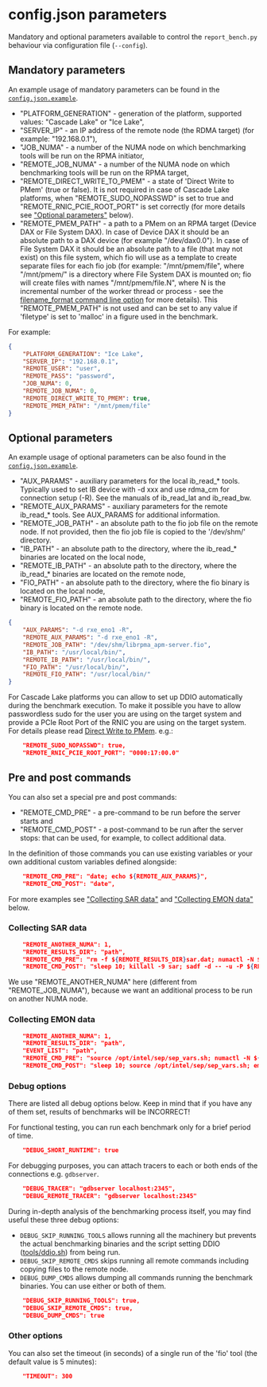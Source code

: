 # config.json parameters

Mandatory and optional parameters available to control the `report_bench.py` behaviour via configuration file (`--config`).

## Mandatory parameters

An example usage of mandatory parameters can be found in the [`config.json.example`](./config.json.example).

- "PLATFORM_GENERATION" - generation of the platform, supported values: "Cascade Lake" or "Ice Lake",
- "SERVER_IP" - an IP address of the remote node (the RDMA target) (for example: "192.168.0.1"),
- "JOB_NUMA" - a number of the NUMA node on which benchmarking tools will be run on the RPMA initiator,
- "REMOTE_JOB_NUMA" - a number of the NUMA node on which benchmarking tools will be run on the RPMA target,
- "REMOTE_DIRECT_WRITE_TO_PMEM" - a state of 'Direct Write to PMem' (true or false). It is not required in case of Cascade Lake platforms, when "REMOTE_SUDO_NOPASSWD" is set to true and "REMOTE_RNIC_PCIE_ROOT_PORT" is set correctly (for more details see ["Optional parameters"](#optional-parameters) below).
- "REMOTE_PMEM_PATH" - a path to a PMem on an RPMA target (Device DAX or File System DAX). In case of Device DAX it should be an absolute path to a DAX device (for example "/dev/dax0.0"). In case of File System DAX it should be an absolute path to a file (that may not exist) on this file system, which fio will use as a template to create separate files for each fio job (for example: "/mnt/pmem/file", where "/mnt/pmem/" is a directory where File System DAX is mounted on; fio will create files with names "/mnt/pmem/file.N", where N is the incremental number of the worker thread or process - see the [filename_format command line option][filename-format] for more details). This "REMOTE_PMEM_PATH" is not used and can be set to any value if 'filetype' is set to 'malloc' in a figure used in the benchmark.

For example:

```json
{
    "PLATFORM_GENERATION": "Ice Lake",
    "SERVER_IP": "192.168.0.1",
    "REMOTE_USER": "user",
    "REMOTE_PASS": "password",
    "JOB_NUMA": 0,
    "REMOTE_JOB_NUMA": 0,
    "REMOTE_DIRECT_WRITE_TO_PMEM": true,
    "REMOTE_PMEM_PATH": "/mnt/pmem/file"
}
```

[filename-format]: https://fio.readthedocs.io/en/latest/fio_man.html#cmdoption-arg-filename-format

## Optional parameters

An example usage of optional parameters can be also found in the [`config.json.example`](./config.json.example).

- "AUX_PARAMS" - auxiliary parameters for the local ib_read_* tools. Typically used to set IB device with -d xxx and use rdma_cm for connection setup (-R). See the manuals of ib_read_lat and ib_read_bw.
- "REMOTE_AUX_PARAMS" - auxiliary parameters for the remote ib_read_* tools. See AUX_PARAMS for additional information.
- "REMOTE_JOB_PATH" - an absolute path to the fio job file on the remote node. If not provided, then the fio job file is copied to the '/dev/shm/' directory.
- "IB_PATH" - an absolute path to the directory, where the ib_read_* binaries are located on the local node,
- "REMOTE_IB_PATH" - an absolute path to the directory, where the ib_read_* binaries are located on the remote node,
- "FIO_PATH" - an absolute path to the directory, where the fio binary is located on the local node,
- "REMOTE_FIO_PATH" - an absolute path to the directory, where the fio binary is located on the remote node.

```json
{
    "AUX_PARAMS": "-d rxe_eno1 -R",
    "REMOTE_AUX_PARAMS": "-d rxe_eno1 -R",
    "REMOTE_JOB_PATH": "/dev/shm/librpma_apm-server.fio",
    "IB_PATH": "/usr/local/bin/",
    "REMOTE_IB_PATH": "/usr/local/bin/",
    "FIO_PATH": "/usr/local/bin/",
    "REMOTE_FIO_PATH": "/usr/local/bin/"
}
```

For Cascade Lake platforms you can allow to set up DDIO automatically during the benchmark execution. To make it possible you have to allow passwordless sudo for the user you are using on the target system and provide a PCIe Root Port of the RNIC you are using on the target system. For details please read [Direct Write to PMem][direct-write]. e.g.:

```json
    "REMOTE_SUDO_NOPASSWD": true,
    "REMOTE_RNIC_PCIE_ROOT_PORT": "0000:17:00.0"
```

[direct-write]: https://pmem.io/rpma/documentation/basic-direct-write-to-pmem/

## Pre and post commands

You can also set a special pre and post commands:
- "REMOTE_CMD_PRE" - a pre-command to be run before the server starts and
- "REMOTE_CMD_POST" - a post-command to be run after the server stops:
that can be used, for example, to collect additional data.

In the definition of those commands you can use existing variables or your own additional custom variables defined alongside:

```json
    "REMOTE_CMD_PRE": "date; echo ${REMOTE_AUX_PARAMS}",
    "REMOTE_CMD_POST": "date",
```

For more examples see ["Collecting SAR data"](#collecting-sar-data) and ["Collecting EMON data"](#collecting-emon-data) below.

### Collecting SAR data

```json
    "REMOTE_ANOTHER_NUMA": 1,
    "REMOTE_RESULTS_DIR": "path",
    "REMOTE_CMD_PRE": "rm -f ${REMOTE_RESULTS_DIR}sar.dat; numactl -N ${REMOTE_ANOTHER_NUMA} sar -u -P ${REMOTE_JOB_NUMA_CPULIST} -o ${REMOTE_RESULTS_DIR}sar.dat 5 > /dev/null",
    "REMOTE_CMD_POST": "sleep 10; killall -9 sar; sadf -d -- -u -P ${REMOTE_JOB_NUMA_CPULIST} ${REMOTE_RESULTS_DIR}sar.dat > ${REMOTE_RESULTS_DIR}sar_${RUN_NAME}.csv"
```

We use "REMOTE_ANOTHER_NUMA" here (different from "REMOTE_JOB_NUMA"), because we want an additional process to be run on another NUMA node.

### Collecting EMON data

```json
    "REMOTE_ANOTHER_NUMA": 1,
    "REMOTE_RESULTS_DIR": "path",
    "EVENT_LIST": "path",
    "REMOTE_CMD_PRE": "source /opt/intel/sep/sep_vars.sh; numactl -N ${REMOTE_ANOTHER_NUMA} emon -i ${EVENT_LIST} > ${REMOTE_RESULTS_DIR}${RUN_NAME}_emon.dat",
    "REMOTE_CMD_POST": "sleep 10; source /opt/intel/sep/sep_vars.sh; emon -stop"
```

### Debug options

There are listed all debug options below. Keep in mind that if you have any of them set, results of benchmarks will be INCORRECT!

For functional testing, you can run each benchmark only for a brief period of time.

```json
    "DEBUG_SHORT_RUNTIME": true
```

For debugging purposes, you can attach tracers to each or both ends of the connections e.g. `gdbserver`.

```json
    "DEBUG_TRACER": "gdbserver localhost:2345",
    "DEBUG_REMOTE_TRACER": "gdbserver localhost:2345"
```

During in-depth analysis of the benchmarking process itself, you may find useful these three debug options:
- `DEBUG_SKIP_RUNNING_TOOLS` allows running all the machinery but prevents the actual benchmarking binaries and the script setting DDIO ([tools/ddio.sh](./tools/ddio.sh)) from being run.
- `DEBUG_SKIP_REMOTE_CMDS` skips running all remote commands including copying files to the remote node.
- `DEBUG_DUMP_CMDS` allows dumping all commands running the benchmark binaries. You can use either or both of them.

```json
    "DEBUG_SKIP_RUNNING_TOOLS": true,
    "DEBUG_SKIP_REMOTE_CMDS": true,
    "DEBUG_DUMP_CMDS": true
```

### Other options

You can also set the timeout (in seconds) of a single run of the 'fio' tool (the default value is 5 minutes):

```json
    "TIMEOUT": 300
```
